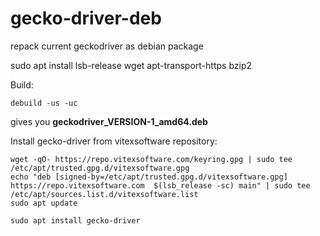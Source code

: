 # gecko-driver-deb

repack current geckodriver as debian package

sudo apt install lsb-release wget apt-transport-https bzip2

Build:

```shell
debuild -us -uc
```

gives you **geckodriver_VERSION-1_amd64.deb**

Install gecko-driver from vitexsoftware repository:

```shell
wget -qO- https://repo.vitexsoftware.com/keyring.gpg | sudo tee /etc/apt/trusted.gpg.d/vitexsoftware.gpg
echo "deb [signed-by=/etc/apt/trusted.gpg.d/vitexsoftware.gpg]  https://repo.vitexsoftware.com  $(lsb_release -sc) main" | sudo tee /etc/apt/sources.list.d/vitexsoftware.list
sudo apt update

sudo apt install gecko-driver
```

